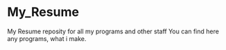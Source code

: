 # My_Resume
My Resume reposity for  all my programs and other staff
You can find here any programs, what i make.
